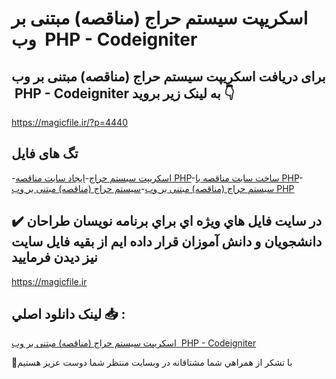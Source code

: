 # اسکریپت سیستم حراج (مناقصه) مبتنی بر وب  PHP - Codeigniter

## برای دریافت اسکریپت سیستم حراج (مناقصه) مبتنی بر وب  PHP - Codeigniter به لینک زیر بروید 👇

https://magicfile.ir/?p=4440

## تگ های فایل

-[اسکریپت سیستم حراج](https://magicfile.ir/product/%d8%a7%d8%b3%da%a9%d8%b1%db%8c%d9%be%d8%aa-%d8%b3%db%8c%d8%b3%d8%aa%d9%85-%d8%ad%d8%b1%d8%a7%d8%ac-%d9%85%d9%86%d8%a7%d9%82%d8%b5%d9%87-%d9%85%d8%a8%d8%aa%d9%86%db%8c-%d8%a8%d8%b1-%d9%88%d8%a8-php-codeigniter/)-[ایجاد سایت مناقصه PHP](https://magicfile.ir/product/%d8%a7%d8%b3%da%a9%d8%b1%db%8c%d9%be%d8%aa-%d8%b3%db%8c%d8%b3%d8%aa%d9%85-%d8%ad%d8%b1%d8%a7%d8%ac-%d9%85%d9%86%d8%a7%d9%82%d8%b5%d9%87-%d9%85%d8%a8%d8%aa%d9%86%db%8c-%d8%a8%d8%b1-%d9%88%d8%a8-php-codeigniter/)-[ساخت سایت مناقصه با PHP](https://magicfile.ir/product/%d8%a7%d8%b3%da%a9%d8%b1%db%8c%d9%be%d8%aa-%d8%b3%db%8c%d8%b3%d8%aa%d9%85-%d8%ad%d8%b1%d8%a7%d8%ac-%d9%85%d9%86%d8%a7%d9%82%d8%b5%d9%87-%d9%85%d8%a8%d8%aa%d9%86%db%8c-%d8%a8%d8%b1-%d9%88%d8%a8-php-codeigniter/)-[سیستم حراج (مناقصه) مبتنی بر وب](https://magicfile.ir/product/%d8%a7%d8%b3%da%a9%d8%b1%db%8c%d9%be%d8%aa-%d8%b3%db%8c%d8%b3%d8%aa%d9%85-%d8%ad%d8%b1%d8%a7%d8%ac-%d9%85%d9%86%d8%a7%d9%82%d8%b5%d9%87-%d9%85%d8%a8%d8%aa%d9%86%db%8c-%d8%a8%d8%b1-%d9%88%d8%a8-php-codeigniter/)-[سیستم حراج (مناقصه) مبتنی بر وب PHP](https://magicfile.ir/product/%d8%a7%d8%b3%da%a9%d8%b1%db%8c%d9%be%d8%aa-%d8%b3%db%8c%d8%b3%d8%aa%d9%85-%d8%ad%d8%b1%d8%a7%d8%ac-%d9%85%d9%86%d8%a7%d9%82%d8%b5%d9%87-%d9%85%d8%a8%d8%aa%d9%86%db%8c-%d8%a8%d8%b1-%d9%88%d8%a8-php-codeigniter/)

## ✔️ در سايت فايل هاي ويژه اي براي برنامه نويسان طراحان دانشجويان و دانش آموزان قرار داده ايم از بقيه فايل سايت نيز ديدن فرماييد

https://magicfile.ir


## لينک دانلود اصلي 📥 :

[اسکریپت سیستم حراج (مناقصه) مبتنی بر وب  PHP - Codeigniter](https://magicfile.ir/product/%d8%a7%d8%b3%da%a9%d8%b1%db%8c%d9%be%d8%aa-%d8%b3%db%8c%d8%b3%d8%aa%d9%85-%d8%ad%d8%b1%d8%a7%d8%ac-%d9%85%d9%86%d8%a7%d9%82%d8%b5%d9%87-%d9%85%d8%a8%d8%aa%d9%86%db%8c-%d8%a8%d8%b1-%d9%88%d8%a8-php-codeigniter/) 


🙏با تشکر از همراهي شما مشتاقانه در وبسایت منتظر شما دوست عزیز هستیم


